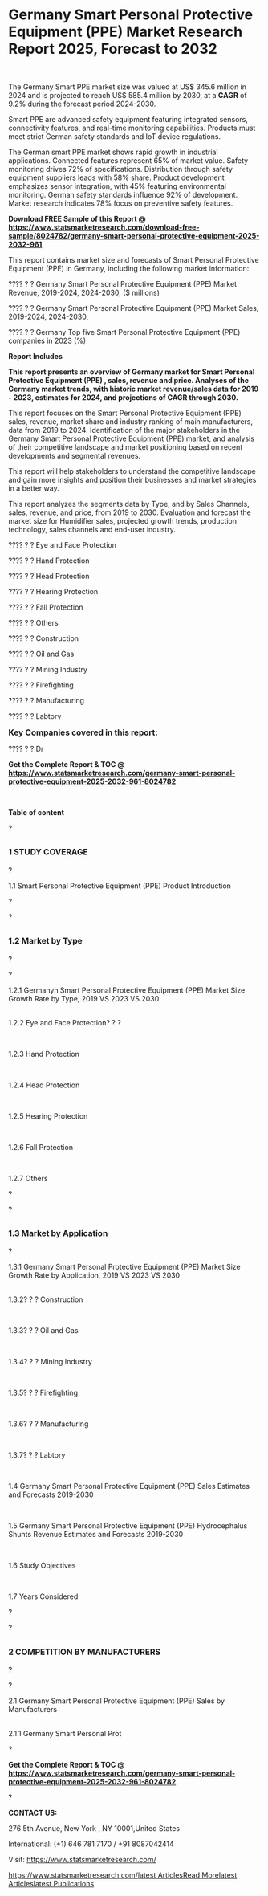 <h1>Germany Smart Personal Protective Equipment (PPE) Market Research Report 2025, Forecast to 2032</h1><br/><p>The Germany Smart PPE market size was valued at US$ 345.6 million in 2024 and is projected to reach US$ 585.4 million by 2030, at a <strong>CAGR</strong> of 9.2% during the forecast period 2024-2030.</p>
 
 
 
 <p>Smart PPE are advanced safety equipment featuring integrated sensors, connectivity features, and real-time monitoring capabilities. Products must meet strict German safety standards and IoT device regulations.</p>
 
 
 
 <p>The German smart PPE market shows rapid growth in industrial applications. Connected features represent 65% of market value. Safety monitoring drives 72% of specifications. Distribution through safety equipment suppliers leads with 58% share. Product development emphasizes sensor integration, with 45% featuring environmental monitoring. German safety standards influence 92% of development. Market research indicates 78% focus on preventive safety features.</p>
 
 
 
 <p><strong>Download FREE Sample of this Report @ <a href="https://www.statsmarketresearch.com/download-free-sample/8024782/germany-smart-personal-protective-equipment-2025-2032-961">https://www.statsmarketresearch.com/download-free-sample/8024782/germany-smart-personal-protective-equipment-2025-2032-961</a></strong></p>
 
 
 
 <p>This report contains market size and forecasts of Smart Personal Protective Equipment (PPE) in Germany, including the following market information:</p>
 
 
 
 <p>???? ? ? Germany Smart Personal Protective Equipment (PPE) Market Revenue, 2019-2024, 2024-2030, ($ millions)</p>
 
 
 
 <p>???? ? ? Germany Smart Personal Protective Equipment (PPE) Market Sales, 2019-2024, 2024-2030,</p>
 
 
 
 <p>???? ? ? Germany Top five Smart Personal Protective Equipment (PPE) companies in 2023 (%)</p>
 
 
 
 <p><strong>Report Includes</strong></p>
 
 
 
 <p><strong>This report presents an overview of Germany market for Smart Personal Protective Equipment (PPE) , sales, revenue and price. Analyses of the Germany market trends, with historic market revenue/sales data for 2019 - 2023, estimates for 2024, and projections of <strong>CAGR</strong> through 2030.</strong></p>
 
 
 
 <p>This report focuses on the Smart Personal Protective Equipment (PPE) sales, revenue, market share and industry ranking of main manufacturers, data from 2019 to 2024. Identification of the major stakeholders in the Germany Smart Personal Protective Equipment (PPE) market, and analysis of their competitive landscape and market positioning based on recent developments and segmental revenues.</p>
 
 
 
 <p>This report will help stakeholders to understand the competitive landscape and gain more insights and position their businesses and market strategies in a better way.</p>
 
 
 
 <p>This report analyzes the segments data by Type, and by Sales Channels, sales, revenue, and price, from 2019 to 2030. Evaluation and forecast the market size for Humidifier sales, projected growth trends, production technology, sales channels and end-user industry.</p>
 
 
 
 <p>???? ? ? Eye and Face Protection</p>
 
 
 
 <p>???? ? ? Hand Protection</p>
 
 
 
 <p>???? ? ? Head Protection</p>
 
 
 
 <p>???? ? ? Hearing Protection</p>
 
 
 
 <p>???? ? ? Fall Protection</p>
 
 
 
 <p>???? ? ? Others</p>
 
 
 
 <p>???? ? ? Construction</p>
 
 
 
 <p>???? ? ? Oil and Gas</p>
 
 
 
 <p>???? ? ? Mining Industry</p>
 
 
 
 <p>???? ? ? Firefighting</p>
 
 
 
 <p>???? ? ? Manufacturing</p>
 
 
 
 <p>???? ? ? Labtory</p>
 
 
 
 <p><span style="font-size:16px"><strong>Key Companies covered in this report:</strong></span></p>
 
 
 
 <p>???? ? ? Dr</p>
 
 
 
 <div><b>Get the Complete Report & TOC @ <a href="https://www.statsmarketresearch.com/germany-smart-personal-protective-equipment-2025-2032-961-8024782">https://www.statsmarketresearch.com/germany-smart-personal-protective-equipment-2025-2032-961-8024782</a></b></div>
 
 
 
 <p><br />
 
 <b>Table of content</b></p>
 
 
 
 <p>? </p>
 
 
 
 <h2><span style="font-size:16px"><strong>1 STUDY COVERAGE</strong></span></h2>
 
 
 
 <p>? </p>
 
 
 
 <p>1.1 Smart Personal Protective Equipment (PPE) Product Introduction</p>
 
 
 
 <p>? </p>
 
 
 
 <p>? </p>
 
 
 
 <h2><span style="font-size:16px"><strong>1.2 Market by Type</strong></span></h2>
 
 
 
 <p>? </p>
 
 
 
 <p>? </p>
 
 
 
 <p>1.2.1 Germanyn Smart Personal Protective Equipment (PPE) Market Size Growth Rate by Type, 2019 VS 2023 VS 2030<br />
 
 <br />
 
 1.2.2 Eye and Face Protection? ? ? <br />
 
 <br />
 
 1.2.3 Hand Protection<br />
 
 <br />
 
 1.2.4 Head Protection<br />
 
 <br />
 
 1.2.5 Hearing Protection<br />
 
 <br />
 
 1.2.6 Fall Protection<br />
 
 <br />
 
 1.2.7 Others<br />
 
 ? </p>
 
 
 
 <p>? </p>
 
 
 
 <h2><span style="font-size:16px"><strong>1.3 Market by Application</strong></span></h2>
 
 
 
 <p>? </p>
 
 
 
 <p>1.3.1 Germany Smart Personal Protective Equipment (PPE) Market Size Growth Rate by Application, 2019 VS 2023 VS 2030<br />
 
 <br />
 
 1.3.2? ? ? Construction<br />
 
 <br />
 
 1.3.3? ? ? Oil and Gas<br />
 
 <br />
 
 1.3.4? ? ? Mining Industry<br />
 
 <br />
 
 1.3.5? ? ? Firefighting<br />
 
 <br />
 
 1.3.6? ? ? Manufacturing<br />
 
 <br />
 
 1.3.7? ? ? Labtory<br />
 
 <br />
 
 1.4 Germany Smart Personal Protective Equipment (PPE) Sales Estimates and Forecasts 2019-2030<br />
 
 <br />
 
 1.5 Germany Smart Personal Protective Equipment (PPE) Hydrocephalus Shunts Revenue Estimates and Forecasts 2019-2030<br />
 
 <br />
 
 1.6 Study Objectives<br />
 
 <br />
 
 1.7 Years Considered</p>
 
 
 
 <p>? </p>
 
 
 
 <p>? </p>
 
 
 
 <h2><span style="font-size:16px"><strong>2 COMPETITION BY MANUFACTURERS</strong></span></h2>
 
 
 
 <p>? </p>
 
 
 
 <p>? </p>
 
 
 
 <p>2.1 Germany Smart Personal Protective Equipment (PPE) Sales by Manufacturers<br />
 
 <br />
 
 2.1.1 Germany Smart Personal Prot</p>
 
 
 
 <p>? </p>
 
 
 
 <div><b>Get the Complete Report & TOC @ <a href="https://www.statsmarketresearch.com/germany-smart-personal-protective-equipment-2025-2032-961-8024782">https://www.statsmarketresearch.com/germany-smart-personal-protective-equipment-2025-2032-961-8024782</a></b></div>
 
 
 
 <p>? </p>
 
 
 
 <p><b>CONTACT US:</b><br />
 
 276 5th Avenue, New York , NY 10001,United States<br />
 
 International: (+1) 646 781 7170 / +91 8087042414<br />
 
 Visit: <a href="https://www.statsmarketresearch.com/">https://www.statsmarketresearch.com/</a><br />
 
 <a href="https://gyeongbokgung.com">https://www.statsmarketresearch.com/</a><a href="https://hallyeomaritime.com">latest Articles</a><a href="https://jingwansa.com">Read More</a><a href="https://nguoiviet.jp/">latest Articles</a><a href="https://www.intelmarketresearch.com/">latest Publications</a></p>